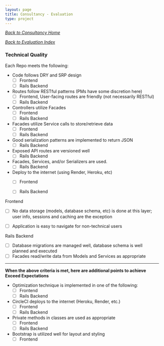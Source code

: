 ```yaml
---
layout: page
title: Consultancy - Evaluation
type: project
---
```

_[Back to Consultancy Home](../index)_ 

_[Back to Evaluation Index](./index)_ 

### Technical Quality

Each Repo meets the following:

- Code follows DRY and SRP design
    - [ ] Frontend
    - [ ] Rails Backend

- Routes follow RESTful patterns (PMs have some discretion here)
    - [ ] Frontend, User-facing routes are friendly (not necessarily RESTful)
    - [ ] Rails Backend

- Controllers utilize Facades
    - [ ] Frontend
    - [ ] Rails Backend

- Facades utilize Service calls to store/retrieve data
    - [ ] Frontend
    - [ ] Rails Backend

- Good serialization patterns are implemented to return JSON
    - [ ] Rails Backend

- Exposed API routes are versioned well
    - [ ] Rails Backend

- Facades, Services, and/or Serializers are used.
    - [ ] Rails Backend

- Deploy to the internet (using Render, Heroku, etc)
    - [ ] Frontend
    - [ ] Rails Backend


Frontend

- [ ] No data storage (models, database schema, etc) is done at this layer; user info, sessions and caching are the exception
- [ ] Application is easy to navigate for non-technical users


Rails Backend

- [ ] Database migrations are managed well, database schema is well planned and executed
- [ ] Facades read/write data from Models and Services as appropriate

---

__When the above criteria is met, here are additional points to achieve Exceed Expectations__


- Optimization technique is implemented in one of the following:
    - [ ] Frontend
    - [ ] Rails Backend

- CircleCI deploys to the internet (Heroku, Render, etc.)
    - [ ] Frontend
    - [ ] Rails Backend

- Private methods in classes are used as appropriate
    - [ ] Frontend
    - [ ] Rails Backend

- Bootstrap is utilized well for layout and styling
    - [ ] Frontend
